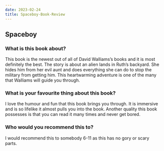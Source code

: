 ```yaml
---
date: 2023-02-24
title: Spaceboy-Book-Review
---
```


## Spaceboy


### What is this book about?
This book is the newest out of all of David Walliams’s books and it is most definitely the best. The story is about an alien lands in Ruth’s backyard. She hides him from her evil aunt and does everything she can do to stop the military from getting him. This heartwarming adventure is one of the many that Walliams will guide you through.

### What is your favourite thing about this book?
I love the humour and fun that this book brings you through. It is immersive and is so lifelike it almost pulls you into the book. Another quality this book possesses is that you can read it many times and never get bored.

### Who would you recommend this to?
I would recommend this to somebody 6-11 as this has no gory or scary parts.  
